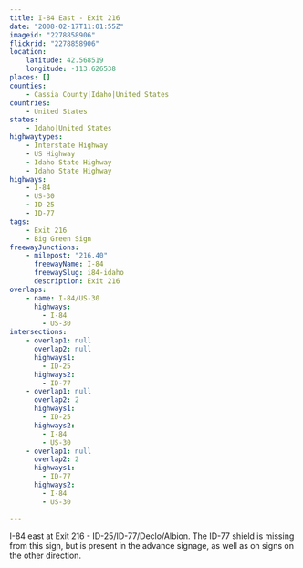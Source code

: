 ```yaml
---
title: I-84 East - Exit 216
date: "2008-02-17T11:01:55Z"
imageid: "2278858906"
flickrid: "2278858906"
location:
    latitude: 42.568519
    longitude: -113.626538
places: []
counties:
    - Cassia County|Idaho|United States
countries:
    - United States
states:
    - Idaho|United States
highwaytypes:
    - Interstate Highway
    - US Highway
    - Idaho State Highway
    - Idaho State Highway
highways:
    - I-84
    - US-30
    - ID-25
    - ID-77
tags:
    - Exit 216
    - Big Green Sign
freewayJunctions:
    - milepost: "216.40"
      freewayName: I-84
      freewaySlug: i84-idaho
      description: Exit 216
overlaps:
    - name: I-84/US-30
      highways:
        - I-84
        - US-30
intersections:
    - overlap1: null
      overlap2: null
      highways1:
        - ID-25
      highways2:
        - ID-77
    - overlap1: null
      overlap2: 2
      highways1:
        - ID-25
      highways2:
        - I-84
        - US-30
    - overlap1: null
      overlap2: 2
      highways1:
        - ID-77
      highways2:
        - I-84
        - US-30

---
```

I-84 east at Exit 216 - ID-25/ID-77/Declo/Albion.  The ID-77 shield is missing from this sign, but is present in the advance signage, as well as on signs on the other direction.
